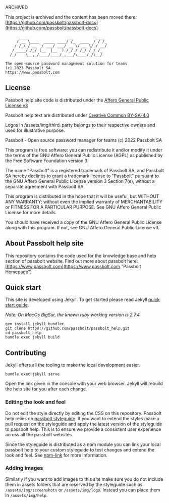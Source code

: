 ARCHIVED

This project is archived and the content has been moved there: [https://github.com/passbolt/passbolt-docs](https://github.com/passbolt/passbolt-docs)




	      ____                  __          ____
	     / __ \____  _____ ____/ /_  ____  / / /_
	    / /_/ / __ `/ ___/ ___/ __ \/ __ \/ / __/
	   / ____/ /_/ (__  |__  ) /_/ / /_/ / / /_
	  /_/    \__,_/____/____/_,___/\____/_/\__/
	
	The open-source password management solution for teams
	(c) 2023 Passbolt SA
	https://www.passbolt.com

## License

Passbolt help site code is distributed under the [Affero General Public License v3](http://www.gnu.org/licenses/agpl-3.0.html)

Passbolt help text are distributed under [Creative Common BY-SA-4.0](https://creativecommons.org/licenses/by-sa/4.0/)

Logos in /assets/img/third_party belongs to their respective owners and used for illustrative purpose.

Passbolt - Open source password manager for teams
(c) 2022 Passbolt SA

This program is free software: you can redistribute it and/or modify it under the terms of the GNU Affero General 
Public License (AGPL) as published by the Free Software Foundation version 3.

The name "Passbolt" is a registered trademark of Passbolt SA, and Passbolt SA hereby declines to grant a trademark 
license to "Passbolt" pursuant to the GNU Affero General Public License version 3 Section 7(e), without a separate 
agreement with Passbolt SA.

This program is distributed in the hope that it will be useful, but WITHOUT ANY WARRANTY; without even the implied 
warranty of MERCHANTABILITY or FITNESS FOR A PARTICULAR PURPOSE. See GNU Affero General Public License for more details.

You should have received a copy of the GNU Affero General Public License along with this program. If not, see GNU 
Affero General Public License v3.

## About Passbolt help site

This repository contains the code used for the knowledge base and help section of passbolt website.
Find out more about passbolt here:
[https://www.passbolt.com](https://www.passbolt.com "Passbolt Homepage")

## Quick start
This site is developed using Jekyll.
To get started please read Jekyll [quick start guide](https://jekyllrb.com/docs/quickstart/).

*Note: On MacOs BigSur, the known ruby working  version is 2.7.4*

```
gem install jekyll bundler
git clone https://github.com/passbolt/passbolt_help.git
cd passbolt_help
bundle exec jekyll build
```

## Contributing
Jekyll offers all the tooling to make the local development easier.

```
bundle exec jekyll serve
```

Open the link given in the console with your web browser. Jekyll will rebuild the help site for you
after each change.

### Editing the look and feel
Do not edit the style directly by editing the CSS on this repository.
Passbolt help relies on [passbolt styleguide](https://github.com/passbolt/passbolt_styleguide).
If you want to extend the styles make a pull request on the styleguide and apply the latest version
of the styleguide to passbolt help. This is to ensure we provide a consistent user experience across 
all the passbolt websites.

Since the styleguide is distributed as a npm module you can link your local passbolt help to your custom 
styleguide to test changes and extend the look and feel. 
See [npm-link](https://docs.npmjs.com/cli/link) for more information.

### Adding images
Similarly if you want to add images to this site make sure you do not include them in assets folders that are
reserved by the styleguide such as `/assets/img/screenshots` or `/assets/img/logo`. Instead you can place 
them in `/assets/img/help`.

